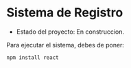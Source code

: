 <h1> Sistema de Registro</h1>

- Estado del proyecto: En construccion.

Para ejecutar el sistema, debes de poner:

```npm install react```
